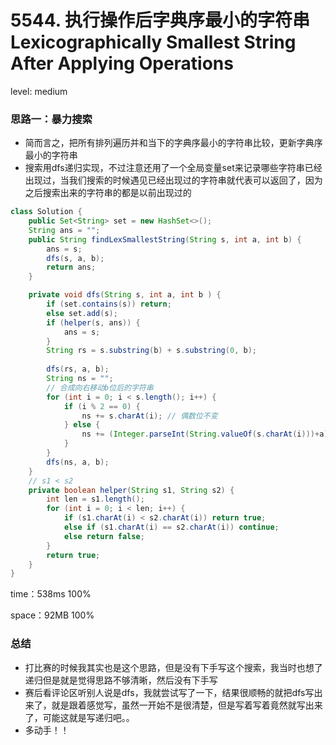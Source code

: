 # 5544. 执行操作后字典序最小的字符串 Lexicographically Smallest String After Applying Operations

level: medium

### 思路一：暴力搜索

- 简而言之，把所有排列遍历并和当下的字典序最小的字符串比较，更新字典序最小的字符串
- 搜索用dfs递归实现，不过注意还用了一个全局变量set来记录哪些字符串已经出现过，当我们搜索的时候遇见已经出现过的字符串就代表可以返回了，因为之后搜索出来的字符串的都是以前出现过的

```java
class Solution {
    public Set<String> set = new HashSet<>();
    String ans = "";
    public String findLexSmallestString(String s, int a, int b) {
        ans = s;
        dfs(s, a, b);
        return ans;
    }

    private void dfs(String s, int a, int b ) {
        if (set.contains(s)) return;
        else set.add(s);
        if (helper(s, ans)) {
            ans = s;
        }
        String rs = s.substring(b) + s.substring(0, b);
        
        dfs(rs, a, b);
        String ns = "";
		// 合成向右移动b位后的字符串
        for (int i = 0; i < s.length(); i++) {
            if (i % 2 == 0) {
                ns += s.charAt(i); // 偶数位不变
            } else {
                ns += (Integer.parseInt(String.valueOf(s.charAt(i)))+a)%10;
            }
        }
        dfs(ns, a, b);
    }
    // s1 < s2
    private boolean helper(String s1, String s2) {
        int len = s1.length();
        for (int i = 0; i < len; i++) {
            if (s1.charAt(i) < s2.charAt(i)) return true;
            else if (s1.charAt(i) == s2.charAt(i)) continue;
            else return false;
        }
        return true;
    }
}
```

time：538ms 100%

space：92MB 100%

### 总结

- 打比赛的时候我其实也是这个思路，但是没有下手写这个搜索，我当时也想了递归但是就是觉得思路不够清晰，然后没有下手写
- 赛后看评论区听别人说是dfs，我就尝试写了一下，结果很顺畅的就把dfs写出来了，就是跟着感觉写，虽然一开始不是很清楚，但是写着写着竟然就写出来了，可能这就是写递归吧。。
- 多动手！！